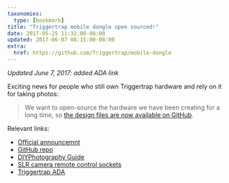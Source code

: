 ```yaml
---
taxonomies:
  type: [bookmark]
title: "Triggertrap mobile dongle open sourced!"
date: 2017-05-25 11:32:00-08:00
updated: 2017-06-07 08:15:00-08:00
extra:
  href: https://github.com/Triggertrap/mobile-dongle
---
```

*Updated June 7, 2017: added ADA link*

Exciting news for people who still own Triggertrap hardware and rely on it for taking photos:

> We want to open-source the hardware we have been creating for a long time, so [the design files are now available on GitHub][1].

Relevant links:
* [Official announcemnt][2]
* [GitHub repo][1]
* [DIYPhotography Guide][3]
* [SLR camera remote control sockets][4]
* [Triggertrap ADA][5]

[1]: https://github.com/Triggertrap/mobile-dongle
[2]: https://medium.com/triggertrap-playbook/now-open-source-triggertrap-mobile-dongle-e89e5f542d00
[3]: http://www.diyphotography.net/building-diy-trigger-trap/
[4]: https://medium.com/triggertrap-playbook/slr-camera-remote-control-sockets-ff2e84482682
[5]: https://github.com/Triggertrap/triggertrap-ada
